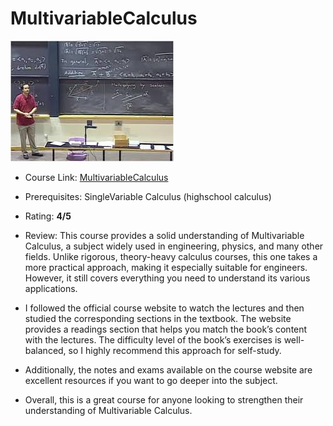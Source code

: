 # MultivariableCalculus
![MultiVar img](../images/MultiCal.jpg)

- Course Link: [MultivariableCalculus](https://ocw.mit.edu/courses/18-02-multivariable-calculus-fall-2007/)

- Prerequisites: SingleVariable Calculus (highschool calculus)  

- Rating: **4/5**
- Review: This course provides a solid understanding of Multivariable Calculus, a subject widely used in engineering, physics, and many other fields. Unlike rigorous, theory-heavy calculus courses, this one takes a more practical approach, making it especially suitable for engineers. However, it still covers everything you need to understand its various applications.

- I followed the official course website to watch the lectures and then studied the corresponding sections in the textbook. The website provides a readings section that helps you match the book’s content with the lectures. The difficulty level of the book’s exercises is well-balanced, so I highly recommend this approach for self-study.

- Additionally, the notes and exams available on the course website are excellent resources if you want to go deeper into the subject.

- Overall, this is a great course for anyone looking to strengthen their understanding of Multivariable Calculus.
